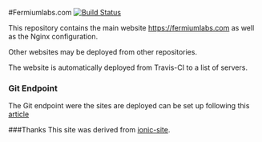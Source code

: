 #Fermiumlabs.com
[![Build Status](https://travis-ci.org/fermiumlabs/website.svg?branch=master)](https://travis-ci.org/fermiumlabs/website)

This repository contains the main website https://fermiumlabs.com as well as the Nginx configuration.

Other websites may be deployed from other repositories.

The website is automatically deployed from Travis-CI to a list of servers.

### Git Endpoint

The Git endpoint were the sites are deployed can be set up following this [article](https://www.digitalocean.com/community/tutorials/how-to-set-up-automatic-deployment-with-git-with-a-vps)

###Thanks
This site was derived from [ionic-site](https://github.com/driftyco/ionic-site).
